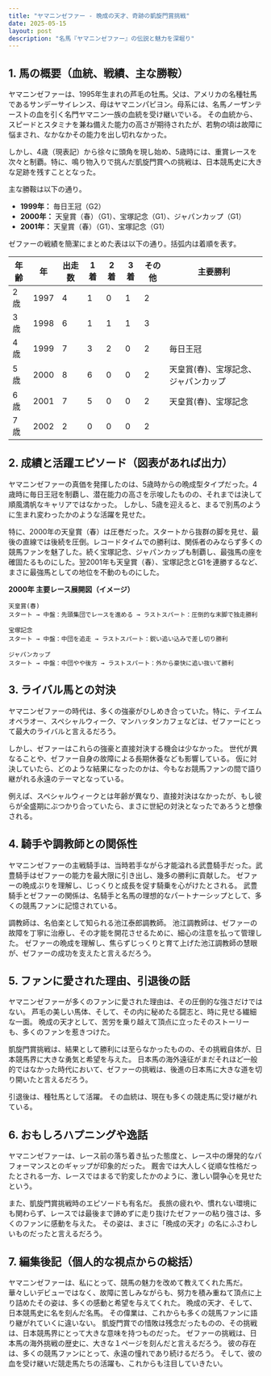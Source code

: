 ```yaml
---
title: "ヤマニンゼファー - 晩成の天才、奇跡の凱旋門賞挑戦"
date: 2025-05-15
layout: post
description: "名馬『ヤマニンゼファー』の伝説と魅力を深堀り"
---
```


## 1. 馬の概要（血統、戦績、主な勝鞍）

ヤマニンゼファーは、1995年生まれの芦毛の牡馬。父は、アメリカの名種牡馬であるサンデーサイレンス、母はヤマニンパピヨン。母系には、名馬ノーザンテーストの血を引く名門ヤマニン一族の血統を受け継いでいる。  その血統から、スピードとスタミナを兼ね備えた能力の高さが期待されたが、若駒の頃は故障に悩まされ、なかなかその能力を出し切れなかった。

しかし、4歳（現表記）から徐々に頭角を現し始め、5歳時には、重賞レースを次々と制覇。特に、鳴り物入りで挑んだ凱旋門賞への挑戦は、日本競馬史に大きな足跡を残すこととなった。

主な勝鞍は以下の通り。

* **1999年：**  毎日王冠（G2）
* **2000年：**  天皇賞（春）（G1）、宝塚記念（G1）、ジャパンカップ（G1）
* **2001年：**  天皇賞（春）（G1）、宝塚記念（G1）


ゼファーの戦績を簡潔にまとめた表は以下の通り。括弧内は着順を表す。

| 年齢 | 年 | 出走数 | 1着 | 2着 | 3着 | その他 | 主要勝利 |
|---|---|---|---|---|---|---|---|
| 2歳 | 1997 | 4 | 1 | 0 | 1 | 2 |  |
| 3歳 | 1998 | 6 | 1 | 1 | 1 | 3 |  |
| 4歳 | 1999 | 7 | 3 | 2 | 0 | 2 | 毎日王冠 |
| 5歳 | 2000 | 8 | 6 | 0 | 0 | 2 | 天皇賞(春)、宝塚記念、ジャパンカップ |
| 6歳 | 2001 | 7 | 5 | 0 | 0 | 2 | 天皇賞(春)、宝塚記念 |
| 7歳 | 2002 | 2 | 0 | 0 | 0 | 2 |  |


## 2. 成績と活躍エピソード（図表があれば出力）

ヤマニンゼファーの真価を発揮したのは、5歳時からの晩成型タイプだった。4歳時に毎日王冠を制覇し、潜在能力の高さを示唆したものの、それまでは決して順風満帆なキャリアではなかった。  しかし、5歳を迎えると、まるで別馬のように生まれ変わったかのような活躍を見せた。

特に、2000年の天皇賞（春）は圧巻だった。スタートから抜群の脚を見せ、最後の直線では後続を圧倒。レコードタイムでの勝利は、関係者のみならず多くの競馬ファンを魅了した。続く宝塚記念、ジャパンカップも制覇し、最強馬の座を確固たるものにした。翌2001年も天皇賞（春）、宝塚記念とG1を連勝するなど、まさに最強馬としての地位を不動のものにした。


**2000年 主要レース展開図（イメージ）**

```
天皇賞(春)
スタート → 中盤：先頭集団でレースを進める → ラストスパート：圧倒的な末脚で独走勝利

宝塚記念
スタート → 中盤：中団を追走 → ラストスパート：鋭い追い込みで差し切り勝利

ジャパンカップ
スタート → 中盤：中団やや後方 → ラストスパート：外から豪快に追い抜いて勝利
```


## 3. ライバル馬との対決

ヤマニンゼファーの時代は、多くの強豪がひしめき合っていた。特に、テイエムオペラオー、スペシャルウィーク、マンハッタンカフェなどは、ゼファーにとって最大のライバルと言えるだろう。

しかし、ゼファーはこれらの強豪と直接対決する機会は少なかった。  世代が異なることや、ゼファー自身の故障による長期休養なども影響している。  仮に対決していたら、どのような結果になったのかは、今もなお競馬ファンの間で語り継がれる永遠のテーマとなっている。

例えば、スペシャルウィークとは年齢が異なり、直接対決はなかったが、もし彼らが全盛期にぶつかり合っていたら、まさに世紀の対決となったであろうと想像される。


## 4. 騎手や調教師との関係性

ヤマニンゼファーの主戦騎手は、当時若手ながら才能溢れる武豊騎手だった。武豊騎手はゼファーの能力を最大限に引き出し、幾多の勝利に貢献した。  ゼファーの晩成ぶりを理解し、じっくりと成長を促す騎乗を心がけたとされる。  武豊騎手とゼファーの関係は、名騎手と名馬の理想的なパートナーシップとして、多くの競馬ファンに記憶されている。

調教師は、名伯楽として知られる池江泰郎調教師。  池江調教師は、ゼファーの故障を丁寧に治療し、その才能を開花させるために、細心の注意を払って管理した。  ゼファーの晩成を理解し、焦らずじっくりと育て上げた池江調教師の慧眼が、ゼファーの成功を支えたと言えるだろう。


## 5. ファンに愛された理由、引退後の話

ヤマニンゼファーが多くのファンに愛された理由は、その圧倒的な強さだけではない。  芦毛の美しい馬体、そして、その内に秘めたる闘志と、時に見せる繊細な一面。  晩成の天才として、苦労を乗り越えて頂点に立ったそのストーリーも、多くのファンを惹きつけた。

凱旋門賞挑戦は、結果として勝利には至らなかったものの、その挑戦自体が、日本競馬界に大きな勇気と希望を与えた。  日本馬の海外遠征がまだそれほど一般的ではなかった時代において、ゼファーの挑戦は、後進の日本馬に大きな道を切り開いたと言えるだろう。

引退後は、種牡馬として活躍。  その血統は、現在も多くの競走馬に受け継がれている。


## 6. おもしろハプニングや逸話

ヤマニンゼファーは、レース前の落ち着き払った態度と、レース中の爆発的なパフォーマンスとのギャップが印象的だった。  厩舎では大人しく従順な性格だったとされる一方、レースではまるで豹変したかのように、激しい闘争心を見せたという。

また、凱旋門賞挑戦時のエピソードも有名だ。  長旅の疲れや、慣れない環境にも関わらず、レースでは最後まで諦めずに走り抜けたゼファーの粘り強さは、多くのファンに感動を与えた。  その姿は、まさに「晩成の天才」の名にふさわしいものだったと言えるだろう。


## 7. 編集後記（個人的な視点からの総括）

ヤマニンゼファーは、私にとって、競馬の魅力を改めて教えてくれた馬だ。  華々しいデビューではなく、故障に苦しみながらも、努力を積み重ねて頂点に上り詰めたその姿は、多くの感動と希望を与えてくれた。  晩成の天才、そして、日本競馬史に名を刻んだ名馬。  その偉業は、これからも多くの競馬ファンに語り継がれていくに違いない。  凱旋門賞での惜敗は残念だったものの、その挑戦は、日本競馬界にとって大きな意味を持つものだった。  ゼファーの挑戦は、日本馬の海外挑戦の歴史に、大きな１ページを刻んだと言えるだろう。  彼の存在は、多くの競馬ファンにとって、永遠の憧れであり続けるだろう。  そして、彼の血を受け継いだ競走馬たちの活躍も、これからも注目していきたい。

